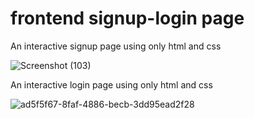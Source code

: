 # frontend signup-login page
 An interactive  signup  page using only html and css

![Screenshot (103)](https://github.com/snahanku/frontend-signup-page/assets/91967115/b1ed46ff-c71b-4476-99f2-113d847fe079)


An interactive login page  using only html and css

![ad5f5f67-8faf-4886-becb-3dd95ead2f28](https://user-images.githubusercontent.com/91967115/233680032-0c7a9efa-6812-4115-8e18-6a628e67ca9a.jpg)

